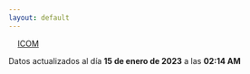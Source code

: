 ```yaml
---
layout: default
---
```

<a href="planes/ICOM/" style="padding: 1rem;">ICOM</a>
<p class_="text-center text-muted">Datos actualizados al día <b>15 de enero de 2023</b> a las <b>02:14 AM</b></p>